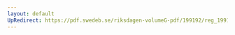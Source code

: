 ```yaml
---
layout: default
UpRedirect: https://pdf.swedeb.se/riksdagen-volumeG-pdf/199192/reg_199192/reg_199192_0874.pdf
---
```

